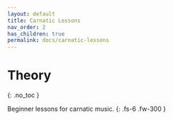 ```yaml
---
layout: default
title: Carnatic Lessons
nav_order: 2
has_children: true
permalink: docs/carnatic-lessons
---
```


# Theory
{: .no_toc }

Beginner lessons for carnatic music.
{: .fs-6 .fw-300 }

